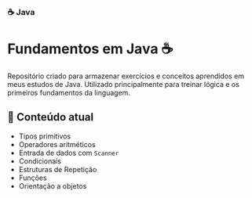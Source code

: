 ### ☕ Java 

# Fundamentos em Java ☕

Repositório criado para armazenar exercícios e conceitos aprendidos em meus estudos de Java. Utilizado principalmente para treinar lógica e os primeiros fundamentos da linguagem.

## 📘 Conteúdo atual

- Tipos primitivos
- Operadores aritméticos
- Entrada de dados com `Scanner`
- Condicionais
- Estruturas de Repetição
- Funções
- Orientação a objetos
